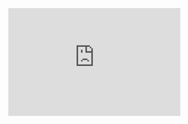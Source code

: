 <iframe src='https://tradingeconomics.com/embed/?s=beccn&v=202411211042V20230410&h=220&w=350&ref=/belgium/consumer-confidence&type=column&d1=2023-12-01&d2=2024-11-30' height='220' width='350'  frameborder='0' scrolling='no'></iframe>
